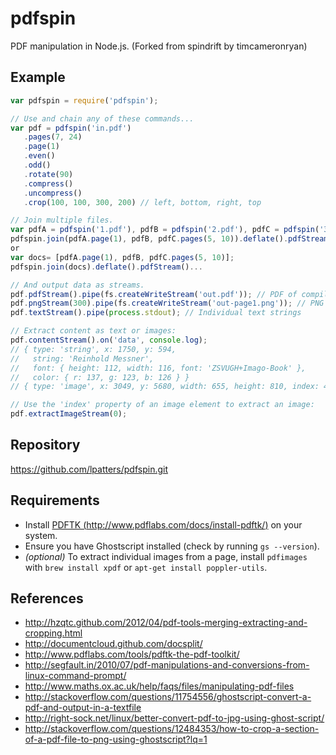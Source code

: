 # pdfspin

PDF manipulation in Node.js. (Forked from spindrift by timcameronryan)

## Example

```javascript
var pdfspin = require('pdfspin');

// Use and chain any of these commands...
var pdf = pdfspin('in.pdf')
   .pages(7, 24)
   .page(1)
   .even()
   .odd()
   .rotate(90)
   .compress()
   .uncompress()
   .crop(100, 100, 300, 200) // left, bottom, right, top

// Join multiple files.
var pdfA = pdfspin('1.pdf'), pdfB = pdfspin('2.pdf'), pdfC = pdfspin('3.pdf');
pdfspin.join(pdfA.page(1), pdfB, pdfC.pages(5, 10)).deflate().pdfStream()...
or
var docs= [pdfA.page(1), pdfB, pdfC.pages(5, 10)];
pdfspin.join(docs).deflate().pdfStream()...

// And output data as streams.
pdf.pdfStream().pipe(fs.createWriteStream('out.pdf')); // PDF of compiled output
pdf.pngStream(300).pipe(fs.createWriteStream('out-page1.png')); // PNG of first page at 300 dpi
pdf.textStream().pipe(process.stdout); // Individual text strings

// Extract content as text or images:
pdf.contentStream().on('data', console.log);
// { type: 'string', x: 1750, y: 594,
//   string: 'Reinhold Messner',
//   font: { height: 112, width: 116, font: 'ZSVUGH+Imago-Book' },
//   color: { r: 137, g: 123, b: 126 } }
// { type: 'image', x: 3049, y: 5680, width: 655, height: 810, index: 4 }

// Use the 'index' property of an image element to extract an image:
pdf.extractImageStream(0);
```

## Repository
https://github.com/lpatters/pdfspin.git

## Requirements

* Install [PDFTK (http://www.pdflabs.com/docs/install-pdftk/)](http://www.pdflabs.com/docs/install-pdftk/) on your system.
* Ensure you have Ghostscript installed (check by running `gs --version`).
* *(optional)* To extract individual images from a page, install `pdfimages` with `brew install xpdf` or `apt-get install poppler-utils`.

## References

* http://hzqtc.github.com/2012/04/pdf-tools-merging-extracting-and-cropping.html
* http://documentcloud.github.com/docsplit/
* http://www.pdflabs.com/tools/pdftk-the-pdf-toolkit/
* http://segfault.in/2010/07/pdf-manipulations-and-conversions-from-linux-command-prompt/
* http://www.maths.ox.ac.uk/help/faqs/files/manipulating-pdf-files
* http://stackoverflow.com/questions/11754556/ghostscript-convert-a-pdf-and-output-in-a-textfile
* http://right-sock.net/linux/better-convert-pdf-to-jpg-using-ghost-script/
* http://stackoverflow.com/questions/12484353/how-to-crop-a-section-of-a-pdf-file-to-png-using-ghostscript?lq=1